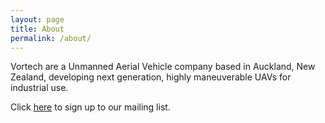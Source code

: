 ```yaml
---
layout: page
title: About
permalink: /about/
---
```


Vortech are a Unmanned Aerial Vehicle company based in Auckland, New Zealand, developing next generation, highly maneuverable UAVs for industrial use.

Click [here](http://eepurl.com/bS1oIr) to sign up to our mailing list.


